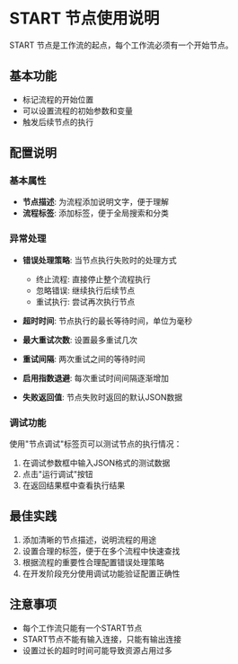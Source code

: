 # START 节点使用说明

START 节点是工作流的起点，每个工作流必须有一个开始节点。

## 基本功能

- 标记流程的开始位置
- 可以设置流程的初始参数和变量
- 触发后续节点的执行

## 配置说明

### 基本属性

- **节点描述**: 为流程添加说明文字，便于理解
- **流程标签**: 添加标签，便于全局搜索和分类

### 异常处理

- **错误处理策略**: 当节点执行失败时的处理方式
  - 终止流程: 直接停止整个流程执行
  - 忽略错误: 继续执行后续节点
  - 重试执行: 尝试再次执行节点

- **超时时间**: 节点执行的最长等待时间，单位为毫秒
- **最大重试次数**: 设置最多重试几次
- **重试间隔**: 两次重试之间的等待时间
- **启用指数退避**: 每次重试时间间隔逐渐增加
- **失败返回值**: 节点失败时返回的默认JSON数据

### 调试功能

使用"节点调试"标签页可以测试节点的执行情况：

1. 在调试参数框中输入JSON格式的测试数据
2. 点击"运行调试"按钮
3. 在返回结果框中查看执行结果

## 最佳实践

1. 添加清晰的节点描述，说明流程的用途
2. 设置合理的标签，便于在多个流程中快速查找
3. 根据流程的重要性合理配置错误处理策略
4. 在开发阶段充分使用调试功能验证配置正确性

## 注意事项

- 每个工作流只能有一个START节点
- START节点不能有输入连接，只能有输出连接
- 设置过长的超时时间可能导致资源占用过多